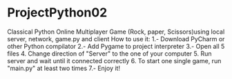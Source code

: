 # ProjectPython02
Classical Python Online Multiplayer Game (Rock, paper, Scissors)using local server, network, game.py and client How to use it: 1.- Download PyCharm or other Python compilator 
2.- Add Pygame to project interpreter 
3.- Open all 5 files 
4. Change direction of "Server" to the one of your computer 
5. Run server and wait until it connected correctly 
6. To start one single game, run "main.py" at least two times 7.- Enjoy it!
